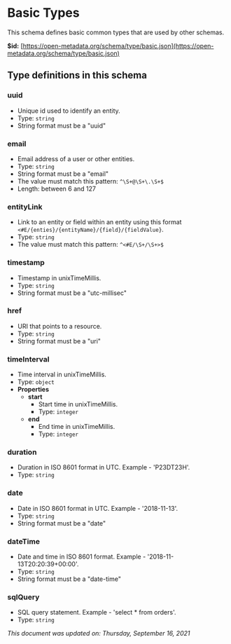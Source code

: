 # Basic Types

This schema defines basic common types that are used by other schemas.

**$id:** [https://open-metadata.org/schema/type/basic.json](https://open-metadata.org/schema/type/basic.json)

## Type definitions in this schema

### uuid

* Unique id used to identify an entity.
* Type: `string`
* String format must be a "uuid"

### email

* Email address of a user or other entities.
* Type: `string`
* String format must be a "email"
* The value must match this pattern: `^\S+@\S+\.\S+$`
* Length: between 6 and 127

### entityLink

* Link to an entity or field within an entity using this format `<#E/{enties}/{entityName}/{field}/{fieldValue}`.
* Type: `string`
* The value must match this pattern: `^<#E/\S+/\S+>$`

### timestamp

* Timestamp in unixTimeMillis.
* Type: `string`
* String format must be a "utc-millisec"

### href

* URI that points to a resource.
* Type: `string`
* String format must be a "uri"

### timeInterval

* Time interval in unixTimeMillis.
* Type: `object`
* **Properties**
  * **start**
    * Start time in unixTimeMillis.
    * Type: `integer`
  * **end**
    * End time in unixTimeMillis.
    * Type: `integer`

### duration

* Duration in ISO 8601 format in UTC. Example - 'P23DT23H'.
* Type: `string`

### date

* Date in ISO 8601 format in UTC. Example - '2018-11-13'.
* Type: `string`
* String format must be a "date"

### dateTime

* Date and time in ISO 8601 format. Example - '2018-11-13T20:20:39+00:00'.
* Type: `string`
* String format must be a "date-time"

### sqlQuery

* SQL query statement. Example - 'select \* from orders'.
* Type: `string`

_This document was updated on: Thursday, September 16, 2021_

